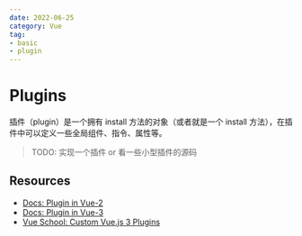 ```yaml
---
date: 2022-06-25
category: Vue
tag:
- basic
- plugin
---
```


# Plugins

插件（plugin）是一个拥有 install 方法的对象（或者就是一个 install 方法），在插件中可以定义一些全局组件、指令、属性等。

> TODO: 实现一个插件 or 看一些小型插件的源码

## Resources

- [Docs: Plugin in Vue-2](https://v2.vuejs.org/v2/guide/plugins.html)
- [Docs: Plugin in Vue-3](https://vuejs.org/guide/reusability/plugins.html)
- [Vue School: Custom Vue.js 3 Plugins](https://vueschool.io/courses/custom-vue-js-3-plugins)
